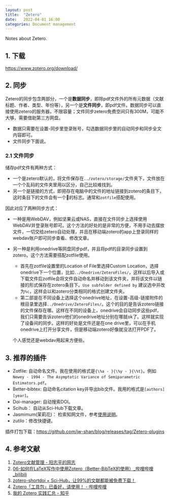 ```yaml
---
layout: post
title:  "Zetero"
date:   2022-04-01 16:00 
categories: Document management
---
```




Notes about Zetero.

## 1. 下载

https://www.zotero.org/download/

## 2. 同步

Zetero的同步包含两部分，一个是**数据同步**，即除pdf文件外的所有元数据（文献标题、作者、类型、年份等），另一个是**文件同步**，即pdf文件。数据同步可以直接使用zetero的服务器，不限容量；文件同步zetero免费空间只有300M，可能不大够，需要借助第三方网盘。

- 数据只需要在设置-同步里登录账号，勾选数据同步里的自动同步和同步全文内容即可。
- 文件同步下面说。

### 2.1 文件同步

储存pdf文件有两种方式：

- 一个是zetero默认的，将文件保存在`../zotero/storage/`文件夹下，文件放在一个个乱码的文件夹里用以区分，自己比较难找到。
- 另一个是链接的方式，即把存在电脑中的文件的地址链接到zotero的条目下，这时条目下的文件会有一个🔗的标志。通常和`zotfile`搭配使用。

因此对应了两种同步方式：

- 一种是用WebDAV，例如坚果云或NAS，直接在文件同步上选择使用WebDAV并登录账号即可。这个方法的好处的是非常的方便，不用手动去摆放文件，一切交给zetero自动处理，并且在移动端zotero的app上登录同样的webdav账户即可同步查看、修改文章。

- 另一种是利用onedrive等网盘同步pdf，并且将pdf的目录同步设置到zotero。这个方法需要搭配zotfile使用。

  - 首先在zotfile设置里的Location of File里选择Custom Location，选择onedrive下一个位置，比如`../Onedrive/ZeteroFiles/`，这样以后导入或下载文件后zotfile会将文件自动命名并移动到该文件夹，并将该文件以链接的形式保存在zotero条目下。`Use subfolder defined by` 建议选中并改为`%c`，这样会以和zotero分类相同的格式创建文件夹。
  - 第二部是在不同设备上选择这个onedrive地址，在设置-高级-链接附件的根目录里选择`../Onedrive/ZeteroFiles/`。这个的目的是告诉zotero链接的文件保存在哪。这样在不同的设备上，onedrive会自动同步这些pdf，我们只需要告诉zotero他们的onedrive地址分别在哪就ok了。这样就实现了设备间的同步。这样的好处是文件还是在one drive里，可以在手机onedrive上打开分享文件，但是移动端zotero好像就没法打开PDF了。

  个人感觉还是webdav用起来方便些。

## 3. 推荐的插件

- Zotfile: 自动命名文件。我在使用的格式是`{\%a - }{\%y - }{\%t}`。例如`Newey - 1994 - The Asymptotic Variance of Semiparametric Estimators.pdf`。
- Better-bibtex: 自动命名citation key并导出bib文件。我用的格式是`[authors][year]`。
- Doi-manager: 自动搜索DOI。
- Scihub： 自动从Sci-Hub下载文章。
- Jasmimum(茉莉花)： 检索知网文件，参考[使用说明](https://zhuanlan.zhihu.com/p/329870430)。
- zutilo：修改快捷键。

插件打包下载：https://github.com/jw-shan/blog/releases/tag/Zetero-plugins

## 4. 参考文献

1. [Zotero文献管理 - 阳志平的网志](https://www.yangzhiping.com/tech/zotero)
2. [06-如何在LaTeX写作中使用Zotero（Better-BibTeX的使用）_哔哩哔哩_bilibili](https://www.bilibili.com/video/av86516831)
3. [zotero-shortdoi + Sci-Hub，让99%的文献都能被免费下载！](https://mp.weixin.qq.com/s/ddJ_liehAU0fJ7M8B-Hrzg)
4. [Zotero「工具包」已备好，请使用！ - 哔哩哔哩](https://www.bilibili.com/read/cv6770896/)
5. [我的 Zotero 实践汇总 - 知乎](https://zhuanlan.zhihu.com/p/108366072?utm_source=ZHShareTargetIDMore)

